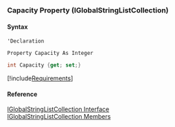 ﻿### Capacity Property (IGlobalStringListCollection)

#### Syntax

```vbnet
'Declaration

Property Capacity As Integer
```

```csharp
int Capacity {get; set;}
```

[!include[Requirements](../partials/requirements.md)]

#### Reference

[IGlobalStringListCollection Interface](fcSDK~FChoice.Foundation.Clarify.DataObjects.IGlobalStringListCollection.md)  
[IGlobalStringListCollection Members](fcSDK~FChoice.Foundation.Clarify.DataObjects.IGlobalStringListCollection_members.md)